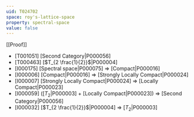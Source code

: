 ```yaml
---
uid: T024702
space: roy's-lattice-space
property: spectral-space
value: false
---
```

[[Proof]]

* [T001051] [Second Category|P000056]
* [T000463] [$T_{2 \frac{1}{2}}$|P000004]
* [I000175] [Spectral space|P000075] => [Compact|P000016]
* [I000006] [Compact|P000016] => [Strongly Locally Compact|P000024]
* [I000007] [Strongly Locally Compact|P000024] => [Locally Compact|P000023]
* [I000059] ([$T_2$|P000003] + [Locally Compact|P000023]) => [Second Category|P000056]
* [I000032] [$T_{2 \frac{1}{2}}$|P000004] => [$T_2$|P000003]

